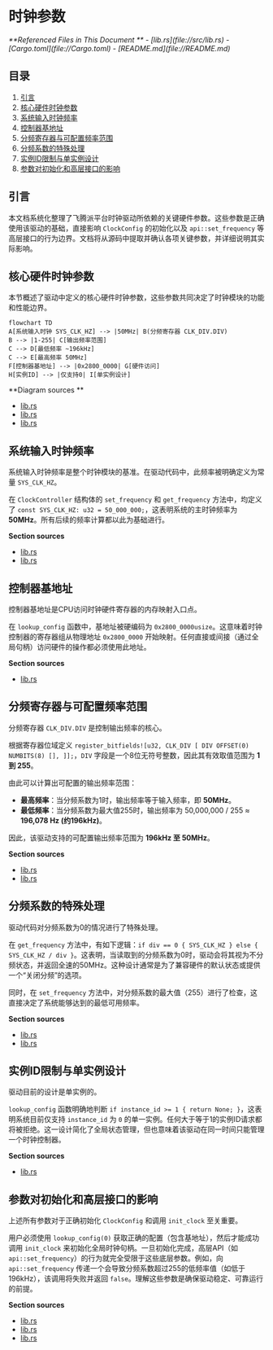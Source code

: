 # 时钟参数

<cite>
**Referenced Files in This Document **   
- [lib.rs](file://src/lib.rs)
- [Cargo.toml](file://Cargo.toml)
- [README.md](file://README.md)
</cite>

## 目录
1. [引言](#引言)
2. [核心硬件时钟参数](#核心硬件时钟参数)
3. [系统输入时钟频率](#系统输入时钟频率)
4. [控制器基地址](#控制器基地址)
5. [分频寄存器与可配置频率范围](#分频寄存器与可配置频率范围)
6. [分频系数的特殊处理](#分频系数的特殊处理)
7. [实例ID限制与单实例设计](#实例id限制与单实例设计)
8. [参数对初始化和高层接口的影响](#参数对初始化和高层接口的影响)

## 引言
本文档系统化整理了飞腾派平台时钟驱动所依赖的关键硬件参数。这些参数是正确使用该驱动的基础，直接影响 `ClockConfig` 的初始化以及 `api::set_frequency` 等高层接口的行为边界。文档将从源码中提取并确认各项关键参数，并详细说明其实际影响。

## 核心硬件时钟参数
本节概述了驱动中定义的核心硬件时钟参数，这些参数共同决定了时钟模块的功能和性能边界。

```mermaid
flowchart TD
A[系统输入时钟 SYS_CLK_HZ] --> |50MHz| B(分频寄存器 CLK_DIV.DIV)
B --> |1-255| C[输出频率范围]
C --> D[最低频率 ~196kHz]
C --> E[最高频率 50MHz]
F[控制器基地址] --> |0x2800_0000| G[硬件访问]
H[实例ID] --> |仅支持0| I[单实例设计]
```

**Diagram sources **
- [lib.rs](file://src/lib.rs#L60-L61)
- [lib.rs](file://src/lib.rs#L140-L142)
- [lib.rs](file://src/lib.rs#L240-L245)

## 系统输入时钟频率
系统输入时钟频率是整个时钟模块的基准。在驱动代码中，此频率被明确定义为常量 `SYS_CLK_HZ`。

在 `ClockController` 结构体的 `set_frequency` 和 `get_frequency` 方法中，均定义了 `const SYS_CLK_HZ: u32 = 50_000_000;`，这表明系统的主时钟频率为 **50MHz**。所有后续的频率计算都以此为基础进行。

**Section sources**
- [lib.rs](file://src/lib.rs#L60-L61)
- [lib.rs](file://src/lib.rs#L140-L142)

## 控制器基地址
控制器基地址是CPU访问时钟硬件寄存器的内存映射入口点。

在 `lookup_config` 函数中，基地址被硬编码为 `0x2800_0000usize`。这意味着时钟控制器的寄存器组从物理地址 `0x2800_0000` 开始映射。任何直接或间接（通过全局句柄）访问硬件的操作都必须使用此地址。

**Section sources**
- [lib.rs](file://src/lib.rs#L240-L245)

## 分频寄存器与可配置频率范围
分频寄存器 `CLK_DIV.DIV` 是控制输出频率的核心。

根据寄存器位域定义 `register_bitfields![u32, CLK_DIV [ DIV OFFSET(0) NUMBITS(8) [], ]];`，`DIV` 字段是一个8位无符号整数，因此其有效取值范围为 **1 到 255**。

由此可以计算出可配置的输出频率范围：
- **最高频率**：当分频系数为1时，输出频率等于输入频率，即 **50MHz**。
- **最低频率**：当分频系数为最大值255时，输出频率为 50,000,000 / 255 ≈ **196,078 Hz (约196kHz)**。

因此，该驱动支持的可配置输出频率范围为 **196kHz 至 50MHz**。

**Section sources**
- [lib.rs](file://src/lib.rs#L14-L15)
- [lib.rs](file://src/lib.rs#L140-L142)

## 分频系数的特殊处理
驱动代码对分频系数为0的情况进行了特殊处理。

在 `get_frequency` 方法中，有如下逻辑：`if div == 0 { SYS_CLK_HZ } else { SYS_CLK_HZ / div }`。这表明，当读取到的分频系数为0时，驱动会将其视为不分频状态，并返回全速的50MHz。这种设计通常是为了兼容硬件的默认状态或提供一个“关闭分频”的选项。

同时，在 `set_frequency` 方法中，对分频系数的最大值（255）进行了检查，这直接决定了系统能够达到的最低可用频率。

**Section sources**
- [lib.rs](file://src/lib.rs#L140-L142)
- [lib.rs](file://src/lib.rs#L60-L61)

## 实例ID限制与单实例设计
驱动目前的设计是单实例的。

`lookup_config` 函数明确地判断 `if instance_id >= 1 { return None; }`，这表明系统目前仅支持 `instance_id` 为 `0` 的单一实例。任何大于等于1的实例ID请求都将被拒绝。这一设计简化了全局状态管理，但也意味着该驱动在同一时间只能管理一个时钟控制器。

**Section sources**
- [lib.rs](file://src/lib.rs#L240-L245)

## 参数对初始化和高层接口的影响
上述所有参数对于正确初始化 `ClockConfig` 和调用 `init_clock` 至关重要。

用户必须使用 `lookup_config(0)` 获取正确的配置（包含基地址），然后才能成功调用 `init_clock` 来初始化全局时钟句柄。一旦初始化完成，高层API（如 `api::set_frequency`）的行为就完全受限于这些底层参数。例如，向 `api::set_frequency` 传递一个会导致分频系数超过255的低频率值（如低于196kHz），该调用将失败并返回 `false`。理解这些参数是确保驱动稳定、可靠运行的前提。

**Section sources**
- [lib.rs](file://src/lib.rs#L240-L245)
- [lib.rs](file://src/lib.rs#L130-L135)
- [lib.rs](file://src/lib.rs#L250-L255)